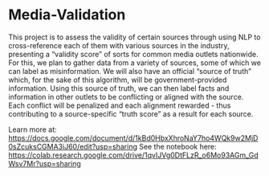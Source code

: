 # Media-Validation
This project is to assess the validity of certain sources through using NLP to
cross-reference each of them with various sources in the industry, presenting a “validity
score” of sorts for common media outlets nationwide. For this, we plan to gather data
from a variety of sources, some of which we can label as misinformation. We will also
have an official “source of truth” which, for the sake of this algorithm, will be
government-provided information. Using this source of truth, we can then label facts and
information in other outlets to be conflicting or aligned with the source. Each conflict
will be penalized and each alignment rewarded - thus contributing to a source-specific
“truth score” as a result for each source.

Learn more at: https://docs.google.com/document/d/1kBd0HbxXhroNaY7ho4WQk9w2MjD0sZcuksCGMA3iJ60/edit?usp=sharing
See the notebook here: https://colab.research.google.com/drive/1qvIJVg0DtFLzR_o6Mo93AGm_GdWsv7Mr?usp=sharing 
